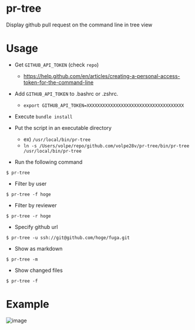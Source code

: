 # pr-tree
Display github pull request on the command line in tree view

# Usage
- Get `GITHUB_API_TOKEN` (check `repo`)
  - https://help.github.com/en/articles/creating-a-personal-access-token-for-the-command-line

- Add `GITHUB_API_TOKEN` to .bashrc or .zshrc.
  - `export GITHUB_API_TOKEN=XXXXXXXXXXXXXXXXXXXXXXXXXXXXXXXXXXXXX`

- Execute `bundle install`

- Put the script in an executable directory
  - ex) `/usr/local/bin/pr-tree`
  - `ln -s /Users/volpe/repo/github.com/volpe28v/pr-tree/bin/pr-tree /usr/local/bin/pr-tree`

- Run the following command
```
$ pr-tree
```

- Filter by user
```
$ pr-tree -f hoge
```

- Filter by reviewer
```
$ pr-tree -r hoge
```

- Specify github url
```
$ pr-tree -u ssh://git@github.com/hoge/fuga.git
```

- Show as markdown
```
$ pr-tree -m
```

- Show changed files
```
$ pr-tree -f
```

# Example

![image](https://user-images.githubusercontent.com/754962/77252414-0cdea200-6c97-11ea-9ead-894bd9164ac9.png)

